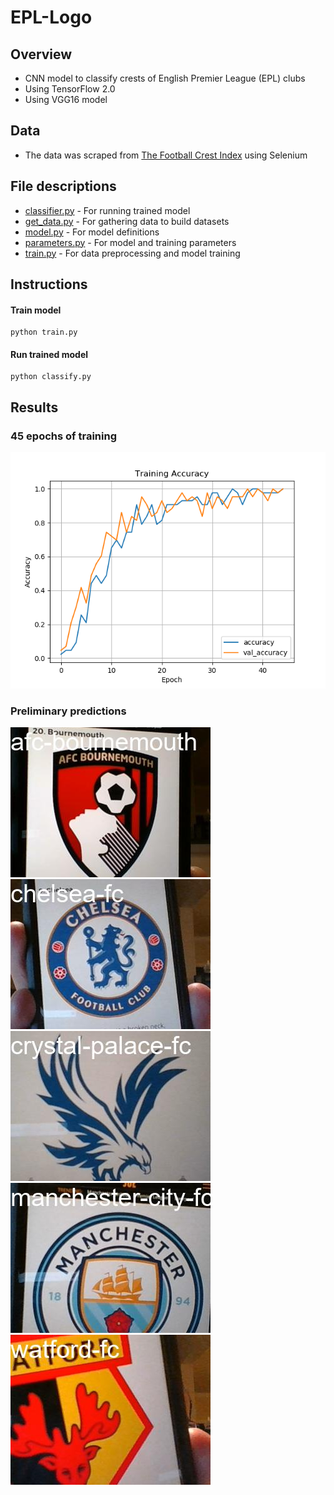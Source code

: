 # EPL-Logo
## Overview
* CNN model to classify crests of English Premier League (EPL) clubs
* Using TensorFlow 2.0
* Using VGG16 model

## Data
* The data was scraped from [The Football Crest Index](https://thefootballcrestindex.com/blogs/premier-league-clubs) using Selenium

## File descriptions
* [classifier.py](https://github.com/mikepatel/EPL-Logo/blob/master/classifier.py) - For running trained model
* [get_data.py](https://github.com/mikepatel/EPL-Logo/blob/master/data/get_data.py) - For gathering data to build datasets
* [model.py](https://github.com/mikepatel/EPL-Logo/blob/master/model.py) - For model definitions
* [parameters.py](https://github.com/mikepatel/EPL-Logo/blob/master/parameters.py) - For model and training parameters
* [train.py](https://github.com/mikepatel/EPL-Logo/blob/master/train.py) - For data preprocessing and model training

## Instructions
#### Train model
```
python train.py
```

#### Run trained model
```
python classify.py
```

## Results
### 45 epochs of training
![45 epochs](https://github.com/mikepatel/EPL-Logo/blob/master/training.png)

### Preliminary predictions
![bournemouth](https://github.com/mikepatel/EPL-Logo/blob/master/results/predicted_bournemouth.jpg)
![chelsea](https://github.com/mikepatel/EPL-Logo/blob/master/results/predicted_chelsea.jpg)
![crystal palace](https://github.com/mikepatel/EPL-Logo/blob/master/results/predicted_cp.jpg)
![man city](https://github.com/mikepatel/EPL-Logo/blob/master/results/predicted_mancity.jpg)
![watford](https://github.com/mikepatel/EPL-Logo/blob/master/results/predicted_watford.jpg)
